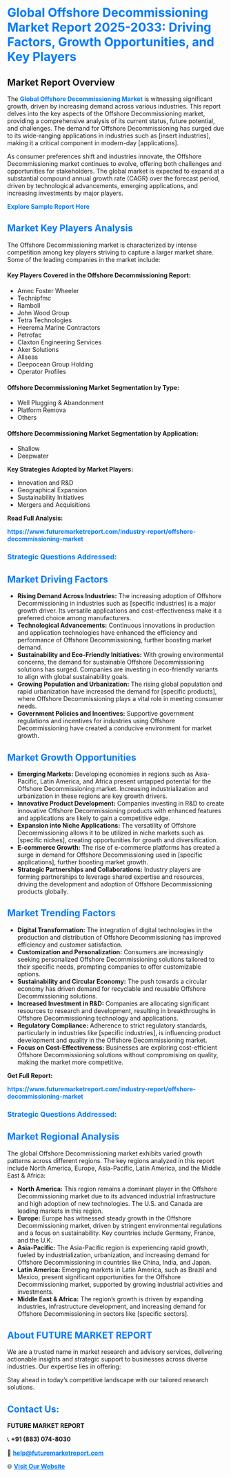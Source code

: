 <h1 style="color: #007BFF;">Global Offshore Decommissioning Market Report 2025-2033: Driving Factors, Growth Opportunities, and Key Players</h1>

<section id="overview">
<h2>Market Report Overview</h2>
<p>The <a href="https://www.futuremarketreport.com/industry-report/offshore-decommissioning-market" style="color: #007BFF; text-decoration: none;"><strong>Global Offshore Decommissioning Market</strong></a> is witnessing significant growth, driven by increasing demand across various industries. This report delves into the key aspects of the Offshore Decommissioning market, providing a comprehensive analysis of its current status, future potential, and challenges. The demand for Offshore Decommissioning has surged due to its wide-ranging applications in industries such as [insert industries], making it a critical component in modern-day [applications].</p>
<p>As consumer preferences shift and industries innovate, the Offshore Decommissioning market continues to evolve, offering both challenges and opportunities for stakeholders. The global market is expected to expand at a substantial compound annual growth rate (CAGR) over the forecast period, driven by technological advancements, emerging applications, and increasing investments by major players.</p>
</section>

<section id="overview">
<p><a href="https://www.futuremarketreport.com/request-sample/reportId=50805" style="color: #007BFF; text-decoration: none;"><strong>Explore Sample Report Here</strong></a></p>
</section>

<section id="key-players">
<h2 style="color: #007BFF;">Market Key Players Analysis</h2>
<p>The Offshore Decommissioning market is characterized by intense competition among key players striving to capture a larger market share. Some of the leading companies in the market include:</p>
<h4>Key Players Covered in the Offshore Decommissioning Report:</h4>
<ul><li>Amec Foster Wheeler</li><li>Technipfmc</li><li>Ramboll</li><li>John Wood Group</li><li>Tetra Technologies</li><li>Heerema Marine Contractors</li><li>Petrofac</li><li>Claxton Engineering Services</li><li>Aker Solutions</li><li>Allseas</li><li>Deepocean Group Holding</li><li>Operator Profiles</li></ul>
<h4>Offshore Decommissioning Market Segmentation by Type:</h4>
<ul><li>Well Plugging &amp; Abandonment</li><li>Platform Remova</li><li>Others</li></ul>

<h4>Offshore Decommissioning Market Segmentation by Application:</h4>
<ul><li>Shallow</li><li>Deepwater</li></ul>
<p><strong>Key Strategies Adopted by Market Players:</strong></p>
<ul>
<li>Innovation and R&D</li>
<li>Geographical Expansion</li>
<li>Sustainability Initiatives</li>
<li>Mergers and Acquisitions</li>
</ul>
</section>

<section>
<p><strong>Read Full Analysis: </strong></p><a href="https://www.futuremarketreport.com/industry-report/offshore-decommissioning-market" style="color: #007BFF; text-decoration: none;"><strong>https://www.futuremarketreport.com/industry-report/offshore-decommissioning-market</strong></a>
<h3 style="color: #007BFF;">Strategic Questions Addressed:</h3>
</section>

<section id="driving-factors">
<h2 style="color: #007BFF;">Market Driving Factors</h2>
<ul>
<li><strong>Rising Demand Across Industries:</strong> The increasing adoption of Offshore Decommissioning in industries such as [specific industries] is a major growth driver. Its versatile applications and cost-effectiveness make it a preferred choice among manufacturers.</li>
<li><strong>Technological Advancements:</strong> Continuous innovations in production and application technologies have enhanced the efficiency and performance of Offshore Decommissioning, further boosting market demand.</li>
<li><strong>Sustainability and Eco-Friendly Initiatives:</strong> With growing environmental concerns, the demand for sustainable Offshore Decommissioning solutions has surged. Companies are investing in eco-friendly variants to align with global sustainability goals.</li>
<li><strong>Growing Population and Urbanization:</strong> The rising global population and rapid urbanization have increased the demand for [specific products], where Offshore Decommissioning plays a vital role in meeting consumer needs.</li>
<li><strong>Government Policies and Incentives:</strong> Supportive government regulations and incentives for industries using Offshore Decommissioning have created a conducive environment for market growth.</li>
</ul>
</section>

<section id="growth-opportunities">
<h2 style="color: #007BFF;">Market Growth Opportunities</h2>
<ul>
<li><strong>Emerging Markets:</strong> Developing economies in regions such as Asia-Pacific, Latin America, and Africa present untapped potential for the Offshore Decommissioning market. Increasing industrialization and urbanization in these regions are key growth drivers.</li>
<li><strong>Innovative Product Development:</strong> Companies investing in R&D to create innovative Offshore Decommissioning products with enhanced features and applications are likely to gain a competitive edge.</li>
<li><strong>Expansion into Niche Applications:</strong> The versatility of Offshore Decommissioning allows it to be utilized in niche markets such as [specific niches], creating opportunities for growth and diversification.</li>
<li><strong>E-commerce Growth:</strong> The rise of e-commerce platforms has created a surge in demand for Offshore Decommissioning used in [specific applications], further boosting market growth.</li>
<li><strong>Strategic Partnerships and Collaborations:</strong> Industry players are forming partnerships to leverage shared expertise and resources, driving the development and adoption of Offshore Decommissioning products globally.</li>
</ul>
</section>

<section id="trending-factors">
<h2 style="color: #007BFF;">Market Trending Factors</h2>
<ul>
<li><strong>Digital Transformation:</strong> The integration of digital technologies in the production and distribution of Offshore Decommissioning has improved efficiency and customer satisfaction.</li>
<li><strong>Customization and Personalization:</strong> Consumers are increasingly seeking personalized Offshore Decommissioning solutions tailored to their specific needs, prompting companies to offer customizable options.</li>
<li><strong>Sustainability and Circular Economy:</strong> The push towards a circular economy has driven demand for recyclable and reusable Offshore Decommissioning solutions.</li>
<li><strong>Increased Investment in R&D:</strong> Companies are allocating significant resources to research and development, resulting in breakthroughs in Offshore Decommissioning technology and applications.</li>
<li><strong>Regulatory Compliance:</strong> Adherence to strict regulatory standards, particularly in industries like [specific industries], is influencing product development and quality in the Offshore Decommissioning market.</li>
<li><strong>Focus on Cost-Effectiveness:</strong> Businesses are exploring cost-efficient Offshore Decommissioning solutions without compromising on quality, making the market more competitive.</li>
</ul>
</section>

<section>
<p><strong>Get Full Report: </strong></p><a href="https://www.futuremarketreport.com/industry-report/offshore-decommissioning-market" style="color: #007BFF; text-decoration: none;"><strong>https://www.futuremarketreport.com/industry-report/offshore-decommissioning-market</strong></a>
<h3 style="color: #007BFF;">Strategic Questions Addressed:</h3>
</section>


<section id="regional-analysis">
<h2 style="color: #007BFF;">Market Regional Analysis</h2>
<p>The global Offshore Decommissioning market exhibits varied growth patterns across different regions. The key regions analyzed in this report include North America, Europe, Asia-Pacific, Latin America, and the Middle East & Africa:</p>
<ul>
<li><strong>North America:</strong> This region remains a dominant player in the Offshore Decommissioning market due to its advanced industrial infrastructure and high adoption of new technologies. The U.S. and Canada are leading markets in this region.</li>
<li><strong>Europe:</strong> Europe has witnessed steady growth in the Offshore Decommissioning market, driven by stringent environmental regulations and a focus on sustainability. Key countries include Germany, France, and the U.K.</li>
<li><strong>Asia-Pacific:</strong> The Asia-Pacific region is experiencing rapid growth, fueled by industrialization, urbanization, and increasing demand for Offshore Decommissioning in countries like China, India, and Japan.</li>
<li><strong>Latin America:</strong> Emerging markets in Latin America, such as Brazil and Mexico, present significant opportunities for the Offshore Decommissioning market, supported by growing industrial activities and investments.</li>
<li><strong>Middle East & Africa:</strong> The region’s growth is driven by expanding industries, infrastructure development, and increasing demand for Offshore Decommissioning in sectors like [specific sectors].</li>
</ul>
</section>

<footer>
<h2 style="color: #007BFF;">About FUTURE MARKET REPORT</h2>
<p>We are a trusted name in market research and advisory services, delivering actionable insights and strategic support to businesses across diverse industries. Our expertise lies in offering:</p>

<p>Stay ahead in today’s competitive landscape with our tailored research solutions.</p>

<h2 style="color: #007BFF;">Contact Us:</h2>
<p><strong>FUTURE MARKET REPORT</strong></p>
<p>📞 <strong>+91 (883) 074-8030</strong></p>
<p>📧 <strong><a href="mailto:help@futuremarketreport.com" style="color: #007BFF;">help@futuremarketreport.com</a></strong></p>
<p>🌐 <strong><a href="https://www.futuremarketreport.com/" style="color: #007BFF;">Visit Our Website</a></strong></p>
</footer>